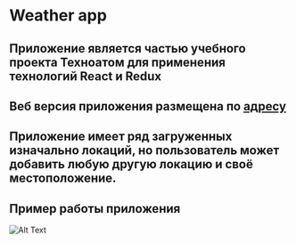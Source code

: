 # Weather app

## Приложение является частью учебного проекта Техноатом для применения технологий React и Redux

## Веб версия приложения размещена по [адресу](https://oswalth.github.io/2019-2-Atom-Frontend-V-Carpa/)


## Приложение имеет ряд загруженных изначально локаций, но пользователь может добавить любую другую локацию и своё местоположение.

## Пример работы приложения
![Alt Text](https://i.yapx.ru/KdeLL.gif)
